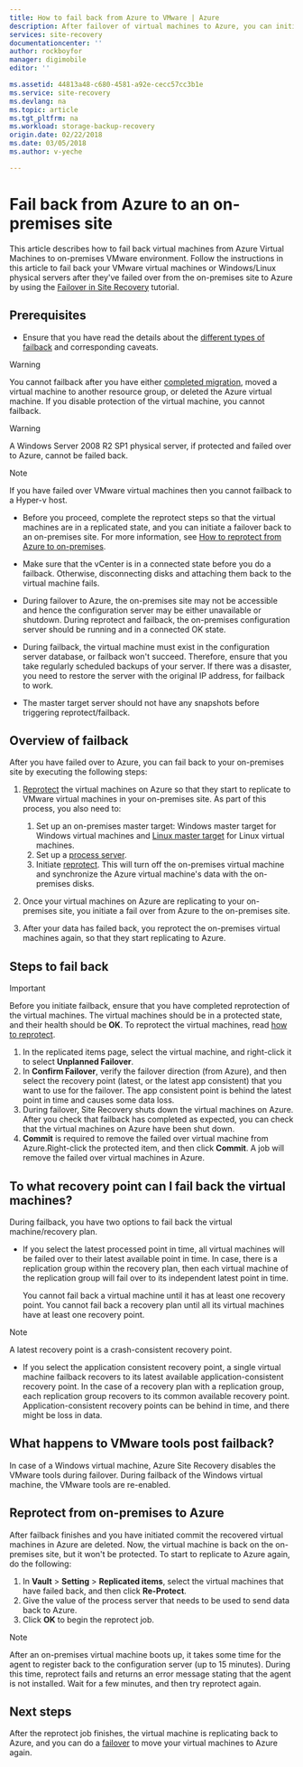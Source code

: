```yaml
---
title: How to fail back from Azure to VMware | Azure
description: After failover of virtual machines to Azure, you can initiate a failback to bring virtual machines back to on-premises. Learn the steps for how to fail back.
services: site-recovery
documentationcenter: ''
author: rockboyfor
manager: digimobile
editor: ''

ms.assetid: 44813a48-c680-4581-a92e-cecc57cc3b1e
ms.service: site-recovery
ms.devlang: na
ms.topic: article
ms.tgt_pltfrm: na
ms.workload: storage-backup-recovery
origin.date: 02/22/2018
ms.date: 03/05/2018
ms.author: v-yeche

---
```

# Fail back from Azure to an on-premises site

This article describes how to fail back virtual machines from Azure Virtual Machines to on-premises VMware environment. Follow the instructions in this article to fail back your VMware virtual machines or Windows/Linux physical servers after they've failed over from the on-premises site to Azure by using the [Failover in Site Recovery](site-recovery-failover.md) tutorial.

## Prerequisites
- Ensure that you have read the details about the [different types of failback](concepts-types-of-failback.md) and corresponding caveats.

> [!WARNING]
> You cannot failback after you have either [completed migration](site-recovery-migrate-to-azure.md#what-do-we-mean-by-migration), moved a virtual machine to another resource group, or deleted the Azure virtual machine. If you disable protection of the virtual machine, you cannot failback.

> [!WARNING]
> A Windows Server 2008 R2 SP1 physical server, if protected and failed over to Azure, cannot be failed back.

> [!NOTE]
> If you have failed over VMware virtual machines then you cannot failback to a Hyper-v host.

- Before you proceed, complete the reprotect steps so that the virtual machines are in a replicated state, and you can initiate a failover back to an on-premises site. For more information, see [How to reprotect from Azure to on-premises](site-recovery-how-to-reprotect.md).

- Make sure that the vCenter is in a connected state before you do a failback. Otherwise, disconnecting disks and attaching them back to the virtual machine fails.

- During failover to Azure, the on-premises site may not be accessible and hence the configuration server may be either unavailable or shutdown. During reprotect and failback, the on-premises configuration server should be running and in a connected OK state. 

- During failback, the virtual machine must exist in the configuration server database, or failback won't succeed. Therefore, ensure that you take regularly scheduled backups of your server. If there was a disaster, you need to restore the server with the original IP address, for failback to work.

- The master target server should not have any snapshots before triggering reprotect/failback.

## Overview of failback
After you have failed over to Azure, you can fail back to your on-premises site by executing the following steps:

1. [Reprotect](site-recovery-how-to-reprotect.md) the virtual machines on Azure so that they start to replicate to VMware virtual machines in your on-premises site. As part of this process, you also need to:
    1. Set up an on-premises master target: Windows master target for Windows virtual machines and [Linux master target](site-recovery-how-to-install-linux-master-target.md) for Linux virtual machines.
    2. Set up a [process server](site-recovery-vmware-setup-azure-ps-resource-manager.md).
    3. Initiate [reprotect](site-recovery-how-to-reprotect.md). This will turn off the on-premises virtual machine and synchronize the Azure virtual machine's data with the on-premises disks.

1. Once your virtual machines on Azure are replicating to your on-premises site, you initiate a fail over from Azure to the on-premises site.

1. After your data has failed back, you reprotect the on-premises virtual machines again, so that they start replicating to Azure.

<!-- Not Avaialble on VIDEO -->

## Steps to fail back

> [!IMPORTANT]
> Before you initiate failback, ensure that you have completed reprotection of the virtual machines. The virtual machines should be in a protected state, and their health should be **OK**. To reprotect the virtual machines, read [how to reprotect](site-recovery-how-to-reprotect.md).

1. In the replicated items page, select the virtual machine, and right-click it to select **Unplanned Failover**.
2. In **Confirm Failover**, verify the failover direction (from Azure), and then select the recovery point (latest, or the latest app consistent) that you want to use for the failover. The app consistent point is behind the latest point in time and causes some data loss.
3. During failover, Site Recovery shuts down the virtual machines on Azure. After you check that failback has completed as expected, you can check that the virtual machines on Azure have been shut down.
4. **Commit** is required to remove the failed over virtual machine from Azure.Right-click the protected item, and then click **Commit**. A job will remove the failed over virtual machines in Azure.

## To what recovery point can I fail back the virtual machines?

During failback, you have two options to fail back the virtual machine/recovery plan.

- If you select the latest processed point in time, all virtual machines will be failed over to their latest available point in time. In case, there is a replication group within the recovery plan, then each virtual machine of the replication group will fail over to its independent latest point in time.

    You cannot fail back a virtual machine until it has at least one recovery point. You cannot fail back a recovery plan until all its virtual machines have at least one recovery point.

> [!NOTE]
> A latest recovery point is a crash-consistent recovery point.

- If you select the application consistent recovery point, a single virtual machine failback recovers to its latest available application-consistent recovery point. In the case of a recovery plan with a replication group, each replication group recovers to its common available recovery point.
Application-consistent recovery points can be behind in time, and there might be loss in data.

## What happens to VMware tools post failback?

In case of a Windows  virtual machine, Azure Site Recovery disables the VMware tools during failover. During failback of the Windows virtual machine, the VMware tools are re-enabled. 

## Reprotect from on-premises to Azure
After failback finishes and you have initiated commit the recovered virtual machines in Azure are deleted. Now, the virtual machine is back on the on-premises site, but it won't be protected. To start to replicate to Azure again, do the following:

1. In **Vault** > **Setting** > **Replicated items**, select the virtual machines that have failed back, and then click **Re-Protect**.
2. Give the value of the process server that needs to be used to send data back to Azure.
3. Click **OK** to begin the reprotect job.

> [!NOTE]
> After an on-premises virtual machine boots up, it takes some time for the agent to register back to the configuration server (up to 15 minutes). During this time, reprotect fails and returns an error message stating that the agent is not installed. Wait for a few minutes, and then try reprotect again.

## Next steps

After the reprotect job finishes, the virtual machine is replicating back to Azure, and you can do a [failover](site-recovery-failover.md) to move your virtual machines to Azure again.
<!-- Update_Description: update meta properties, wording update, update link -->